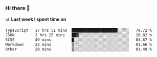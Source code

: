 ### Hi there 👋

<!--
**DBvc/DBvc** is a ✨ _special_ ✨ repository because its `README.md` (this file) appears on your GitHub profile.

Here are some ideas to get you started:

- 🔭 I’m currently working on ...
- 🌱 I’m currently learning ...
- 👯 I’m looking to collaborate on ...
- 🤔 I’m looking for help with ...
- 💬 Ask me about ...
- 📫 How to reach me: ...
- 😄 Pronouns: ...
- ⚡ Fun fact: ...
-->

📊 **Last week I spent time on**
<!--START_SECTION:waka-->

```txt
TypeScript   17 hrs 51 mins  ████████████████████░░░░░   79.72 %
JSON         2 hrs 25 mins   ██▓░░░░░░░░░░░░░░░░░░░░░░   10.82 %
SCSS         49 mins         █░░░░░░░░░░░░░░░░░░░░░░░░   03.67 %
Markdown     22 mins         ▒░░░░░░░░░░░░░░░░░░░░░░░░   01.66 %
Other        20 mins         ▒░░░░░░░░░░░░░░░░░░░░░░░░   01.49 %
```

<!--END_SECTION:waka-->
